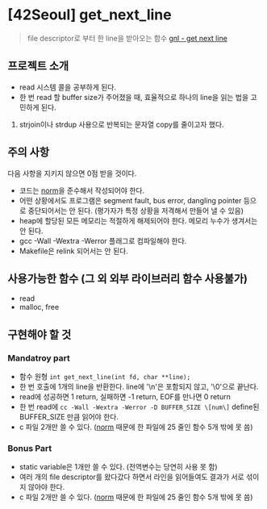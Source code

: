 # [42Seoul] get_next_line
> file descriptor로 부터 한 line을 받아오는 함수
[gnl - get next line](https://warm-salsa-f69.notion.site/gnl-get-next-line-13a626bdaef24856b48a79ad708db31c)
## 프로젝트 소개
- read 시스템 콜을 공부하게 된다.
- 한 번 read 할 buffer size가 주어졌을 때, 효율적으로 하나의 line을 읽는 법을 고민하게 된다.
 1. strjoin이나 strdup 사용으로 반복되는 문자열 copy를 줄이고자 했다.

## 주의 사항
다음 사항을 지키지 않으면 0점 받을 것이다.
- 코드는 [norm](https://warm-salsa-f69.notion.site/Norm-85024906b60243e99a060194620cef3e)을 준수해서 작성되어야 한다.
- 어떤 상황에서도 프로그램은 segment fault, bus error, dangling pointer 등으로 중단되어서는 안 된다. (평가자가 특정 상황을 저격해서 만들어 낼 수 있음)
- heap에 할당된 모든 메모리는 적절하게 해제되어야 한다. 메모리 누수가 생겨서는 안 된다.
- gcc -Wall -Wextra -Werror 플래그로 컴파일해야 한다.
- Makefile은 relink 되어서는 안 된다.

## 사용가능한 함수 (그 외 외부 라이브러리 함수 사용불가)
- read
- malloc, free

## 구현해야 할 것
### Mandatroy part
- 함수 원형 `int get_next_line(int fd, char **line);`
- 한 번 호출에 1개의 line을 반환한다. line에 '\n'은 포함되지 않고, '\0'으로 끝난다.
- read에 성공하면 1 return, 실패하면 -1 return, EOF를 만나면 0 return
- 한 번 read에 `cc -Wall -Wextra -Werror -D BUFFER_SIZE \[num\]` define된 BUFFER_SIZE 만큼 읽어야 한다.
- c 파일 2개만 쓸 수 있다. ([norm](https://warm-salsa-f69.notion.site/Norm-85024906b60243e99a060194620cef3e) 때문에 한 파일에 25 줄인 함수 5개 밖에 못 씀)

### Bonus Part
- static variable은 1개만 쓸 수 있다. (전역변수는 당연히 사용 못 함)
- 여러 개의 file descriptor를 왔다갔다 하면서 라인을 읽어들여도 결과가 서로 섞이지 않아야 한다.
- c 파일 2개만 쓸 수 있다. ([norm](https://warm-salsa-f69.notion.site/Norm-85024906b60243e99a060194620cef3e) 때문에 한 파일에 25 줄인 함수 5개 밖에 못 씀)
